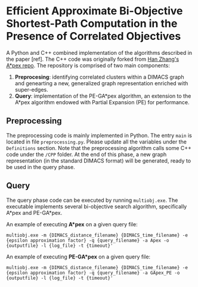 # Efficient Approximate Bi-Objective Shortest-Path Computation in the Presence of Correlated Objectives
A Python and C++ combined implementation of the algorithms described in the paper [ref]. The C++ code was originally forked from [Han Zhang's A\*pex repo](https://github.com/HanZhang39/A-pex).
The repository is comprised of two main components:
1. **Preprocesing**: identifying correlated clusters within a DIMACS graph and genearting a new, generalized graph representation enriched with super-edges.
2. **Query**: implementation of the PE-GA\*pex algorithm, an extension to the A\*pex algorithm endowed with Partial Expansion (PE) for performance.

## Preprocessing
The preprocessing code is mainly implemented in Python. The entry `main` is located in file `preprocessing.py`. Please update all the variables under the `Definitions` section. 
Note that the preprocessing algorithm calls some C++ code under the `/CPP` folder. At the end of this phase, a new graph representation (in the standard DIMACS format) will be generated, 
ready to be used in the query phase.

## Query
The query phase code can be executed by running `multiobj.exe`. The executable implements several bi-objective search algorithm, specifically A\*pex and PE-GA\*pex.

An example of executing **A\*pex** on a given query file:
```
multiobj.exe -m {DIMACS_distance_filename} {DIMACS_time_filename} -e {epsilon approximation factor} -q {query_filename} -a Apex -o {outputfile} -l {log_file} -t {timeout}'
```

An example of executing **PE-GA\*pex** on a given query file:
```
multiobj.exe -m {DIMACS_distance_filename} {DIMACS_time_filename} -e {epsilon approximation factor} -q {query_filename} -a GApex_PE -o {outputfile} -l {log_file} -t {timeout}'
```
